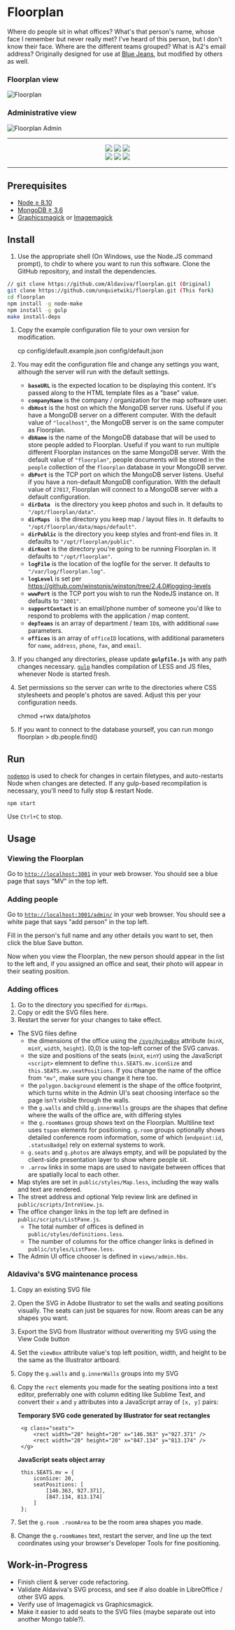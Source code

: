 Floorplan
=========

Where do people sit in what offices? What's that person's name, whose face I remember but never really met? I've heard of this person, but I don't know their face. Where are the different teams grouped? What is A2's email address? Originally designed for use at [Blue Jeans](https://www.bluejeans.com/), but modified by others as well.

### Floorplan view
![Floorplan](https://aldaviva.com/portfolio/artwork/floorplan.jpg)

### Administrative view
![Floorplan Admin](https://aldaviva.com/portfolio/artwork/floorplan-admin.jpg)

<hr>
<p align="center">
<a href="https://standardjs.com/" target="_blank"><img src="https://cdn.rawgit.com/standard/standard/master/badge.svg"></a>
<a href="http://lesscss.org/" target="_blank"><img src="https://forthebadge.com/images/badges/uses-css.svg"></a>
<a href="https://opensource.org/licenses/Apache-2.0"><img src="https://img.shields.io/badge/License-Apache%202.0-blue.svg"></a>
<br>
<img src="https://forthebadge.com/images/badges/contains-technical-debt.svg">
<img src="https://forthebadge.com/images/badges/powered-by-electricity.svg">
<img src="https://forthebadge.com/images/badges/check-it-out.svg">
</p>
<hr>

## Prerequisites

* [Node &ge; 8.10](https://nodejs.org/)
* [MongoDB &ge; 3.6](https://www.mongodb.com/download-center?jmp=nav#community)
* [Graphicsmagick](http://www.graphicsmagick.org/) or [Imagemagick](https://www.imagemagick.org/)

## Install

1. Use the appropriate shell (On Windows, use the Node.JS command prompt), to chdir to where you want to run this software. Clone the GitHub repository, and install the dependencies.

```bash
// git clone https://github.com/Aldaviva/floorplan.git (Original)
git clone https://github.com/unquietwiki/floorplan.git (This fork)
cd floorplan
npm install -g node-make
npm install -g gulp
make install-deps
```

1. Copy the example configuration file to your own version for modification.

    cp config/default.example.json config/default.json

1. You may edit the configuration file and change any settings you want, although the server will run with the default settings.

    * **`baseURL`** is the expected location to be displaying this content. It's passed along to the HTML template files as a "base" value.
    * **`companyName`** is the company / organization for the map software user.
    * **`dbHost`** is the host on which the MongoDB server runs. Useful if you have a MongoDB server on a different computer. With the default value of `"localhost"`, the MongoDB server is on the same computer as Floorplan.
    * **`dbName`** is the name of the MongoDB database that will be used to store people added to Floorplan. Useful if you want to run multiple different Floorplan instances on the same MongoDB server. With the default value of `"floorplan"`, people documents will be stored in the `people` collection of the `floorplan` database in your MongoDB server.
    * **`dbPort`** is the TCP port on which the MongoDB server listens. Useful if you have a non-default MongoDB configuration. With the default value of `27017`, Floorplan will connect to a MongoDB server with a default configuration.
    * **`dirData `** is the directory you keep photos and such in. It defaults to `"/opt/floorplan/data"`.
    * **`dirMaps `** is the directory you keep map / layout files in. It defaults to `"/opt/floorplan/data/maps/default"`.
    * **`dirPublic`** is the directory you keep styles and front-end files in. It defaults to `"/opt/floorplan/public"`.
    * **`dirRoot`** is the directory you're going to be running Floorplan in. It defaults to `"/opt/floorplan"`.
    * **`logFile`** is the location of the logfile for the server. It defaults to `"/var/log/floorplan.log"`.
    * **`logLevel`** is set per https://github.com/winstonjs/winston/tree/2.4.0#logging-levels
    * **`wwwPort`** is the TCP port you wish to run the NodeJS instance on. It defaults to `"3001"`.
    * **`supportContact`** is an email/phone number of someone you'd like to respond to problems with the application / map content.
    * **`depTeams`** is an array of department / team `ID`s, with additional `name` parameters.
    * **`offices`** is an array of `officeID` locations, with additional parameters for `name`, `address`, `phone`, `fax`, and `email`.

1. If you changed any directories, please update **`gulpfile.js`** with any path changes necessary. [`gulp`](https://gulpjs.com/) handles compilation of LESS and JS files, whenever Node is started fresh.

1. Set permissions so the server can write to the directories where CSS stylesheets and people's photos are saved. Adjust this per your configuration needs.

    chmod +rwx data/photos

1. If you want to connect to the database yourself, you can run
        mongo floorplan
            > db.people.find()

## Run

[`nodemon`](https://nodemon.io/) is used to check for changes in certain filetypes, and auto-restarts Node when changes are detected. If any gulp-based recompilation is necessary, you'll need to fully stop & restart Node.

    npm start

Use `Ctrl+C` to stop.

## Usage

### Viewing the Floorplan

Go to [`http://localhost:3001`](http://localhost:3001) in your web browser. You should see a blue page that says "MV" in the top left.

### Adding people

Go to [`http://localhost:3001/admin/`](http://localhost:3001/admin/) in your web browser. You should see a white page that says "add person" in the top left.

Fill in the person's full name and any other details you want to set, then click the blue Save button.

Now when you view the Floorplan, the new person should appear in the list to the left and, if you assigned an office and seat, their photo will appear in their seating position.

### Adding offices

1. Go to the directory you specified for `dirMaps`.
2. Copy or edit the SVG files here.
3. Restart the server for your changes to take effect.

* The SVG files define
    * the dimensions of the office using the [`/svg/@viewBox`](http://zvon.org/comp/r/ref-SVG_1_1_Full.html#Attributes~viewBox) attribute (`minX`, `minY`, `width`, `height`). (0,0) is the top-left corner of the SVG canvas.
    * the size and positions of the seats (`minX`, `minY`) using the JavaScript `<script>` elemnent to define `this.SEATS.mv.iconSize` and `this.SEATS.mv.seatPositions`. If you change the name of the office from `"mv"`, make sure you change it here too.
    * the `polygon.background` element is the shape of the office footprint, which turns white in the Admin UI's seat choosing interface so the page isn't visible through the walls.
    * the `g.walls` and child `g.innerWalls` groups are the shapes that define where the walls of the office are, with differing styles
    * the `g.roomNames` group shows text on the Floorplan. Multiline text uses `tspan` elements for positioning. `g.room` groups optionally shows detailed conference room information, some of which (`endpoint:id`, `.statusBadge`) rely on external systems to work.
    * `g.seats` and `g.photos` are always empty, and will be populated by the client-side presentation layer to show where people sit.
    * `.arrow` links in some maps are used to navigate between offices that are spatially local to each other.
* Map styles are set in `public/styles/Map.less`, including the way walls and text are rendered.
* The street address and optional Yelp review link are defined in `public/scripts/IntroView.js`.
* The office changer links in the top left are defined in `public/scripts/ListPane.js`.
    * The total number of offices is defined in `public/styles/definitions.less`.
    * The number of columns for the office changer links is defined in `public/styles/ListPane.less`.
* The Admin UI office chooser is defined in `views/admin.hbs`.

### Aldaviva's SVG maintenance process

1. Copy an existing SVG file
1. Open the SVG in Adobe Illustrator to set the walls and seating positions visually. The seats can just be squares for now. Room areas can be any shapes you want.
1. Export the SVG from Illustrator without overwriting my SVG using the View Code button
1. Set the `viewBox` attribute value's top left position, width, and height to be the same as the Illustrator artboard.
1. Copy the `g.walls` and `g.innerWalls` groups into my SVG
1. Copy the `rect` elements you made for the seating positions into a text editor, preferrably one with column editing like Sublime Text, and convert their `x` and `y` attributes into a JavaScript array of `[x, y]` pairs:

    **Temporary SVG code generated by Illustrator for seat rectangles**

        <g class="seats">
            <rect width="20" height="20" x="146.363" y="927.371" />
            <rect width="20" height="20" x="847.134" y="813.174" />
        </g>

    **JavaScript seats object array**

        this.SEATS.mv = {
            iconSize: 20,
            seatPositions: [
                [146.363, 927.371],
                [847.134, 813.174]
            ]
        };
1. Set the `g.room .roomArea` to be the room area shapes you made.
1. Change the `g.roomNames` text, restart the server, and line up the text coordinates using your browser's Developer Tools for fine positioning.

## Work-in-Progress

* Finish client & server code refactoring.
* Validate Aldaviva's SVG process, and see if also doable in LibreOffice / other SVG apps.
* Verify use of Imagemagick vs Graphicsmagick.
* Make it easier to add seats to the SVG files (maybe separate out into another Mongo table?).

